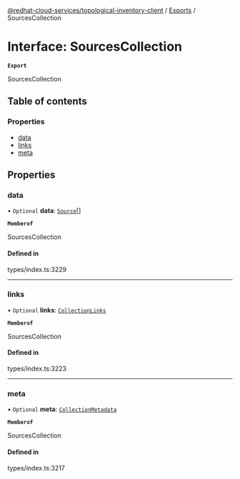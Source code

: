 [@redhat-cloud-services/topological-inventory-client](../README.md) / [Exports](../modules.md) / SourcesCollection

# Interface: SourcesCollection

**`Export`**

SourcesCollection

## Table of contents

### Properties

- [data](SourcesCollection.md#data)
- [links](SourcesCollection.md#links)
- [meta](SourcesCollection.md#meta)

## Properties

### data

• `Optional` **data**: [`Source`](Source.md)[]

**`Memberof`**

SourcesCollection

#### Defined in

types/index.ts:3229

___

### links

• `Optional` **links**: [`CollectionLinks`](CollectionLinks.md)

**`Memberof`**

SourcesCollection

#### Defined in

types/index.ts:3223

___

### meta

• `Optional` **meta**: [`CollectionMetadata`](CollectionMetadata.md)

**`Memberof`**

SourcesCollection

#### Defined in

types/index.ts:3217
